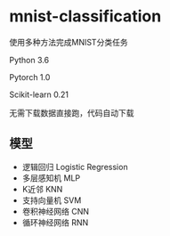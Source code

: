 # mnist-classification
使用多种方法完成MNIST分类任务

Python 3.6

Pytorch 1.0

Scikit-learn 0.21

无需下载数据直接跑，代码自动下载



## 模型

* 逻辑回归 Logistic Regression
* 多层感知机 MLP
* K近邻 KNN
* 支持向量机 SVM
* 卷积神经网络 CNN
* 循环神经网络 RNN

